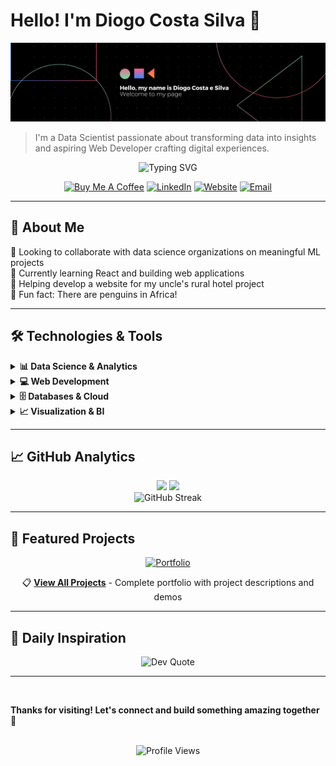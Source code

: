 # Hello! I'm Diogo Costa Silva 👋

![Black Simple Personal LinkedIn Banner](https://github.com/diogo-costa-silva/assets/blob/main/linkedin_banner_dcs.png)

> I'm a Data Scientist passionate about transforming data into insights and aspiring Web Developer crafting digital experiences.


<p align="center">
  <img src="https://readme-typing-svg.herokuapp.com?font=Fira+Code&size=22&duration=3000&pause=1000&color=58A6FF&center=true&width=435&lines=Data+Scientist+%F0%9F%93%8A;Web+Developer+%F0%9F%92%BB;From+Braga%2C+Portugal+%F0%9F%87%B5%F0%9F%87%B9;Always+Learning+%F0%9F%9A%80" alt="Typing SVG" />
</p>

<div align="center">

[![Buy Me A Coffee](https://img.shields.io/badge/Buy_Me_A_Coffee-FFDD00?style=for-the-badge&logo=buy-me-a-coffee&logoColor=black)](https://www.buymeacoffee.com/dccsilva98)
[![LinkedIn](https://img.shields.io/badge/LinkedIn-%230077B5?style=for-the-badge&logo=linkedin&logoColor=white)](https://www.linkedin.com/in/diogo-costa-e-silva/)
[![Website](https://img.shields.io/badge/Portfolio-FF5722?style=for-the-badge&logo=google-chrome&logoColor=white)](https://diogo-costa-silva.github.io)
[![Email](https://img.shields.io/badge/Email-D14836?style=for-the-badge&logo=gmail&logoColor=white)](mailto:dccsilva98@gmail.com)

</div>

---

## 🎯 About Me

🤝 Looking to collaborate with data science organizations on meaningful ML projects  
🌱 Currently learning React and building web applications  
🏨 Helping develop a website for my uncle's rural hotel project  
🐧 Fun fact: There are penguins in Africa!

---

## 🛠️ Technologies & Tools

<details>
<summary><b>📊 Data Science & Analytics</b></summary>

![Python](https://img.shields.io/badge/Python-3776AB?style=for-the-badge&logo=python&logoColor=white)
![R](https://img.shields.io/badge/R-276DC3?style=for-the-badge&logo=r&logoColor=white)
![Pandas](https://img.shields.io/badge/Pandas-150458?style=for-the-badge&logo=pandas&logoColor=white)
![NumPy](https://img.shields.io/badge/NumPy-013243?style=for-the-badge&logo=numpy&logoColor=white)
![Scikit Learn](https://img.shields.io/badge/Scikit_Learn-F7931E?style=for-the-badge&logo=scikit-learn&logoColor=white)
![TensorFlow](https://img.shields.io/badge/TensorFlow-FF6F00?style=for-the-badge&logo=tensorflow&logoColor=white)

</details>

<details>
<summary><b>💻 Web Development</b></summary>

![JavaScript](https://img.shields.io/badge/JavaScript-F7DF1E?style=for-the-badge&logo=javascript&logoColor=black)
![React](https://img.shields.io/badge/React-20232A?style=for-the-badge&logo=react&logoColor=61DAFB)
![Node.js](https://img.shields.io/badge/Node.js-339933?style=for-the-badge&logo=nodedotjs&logoColor=white)
![HTML5](https://img.shields.io/badge/HTML5-E34F26?style=for-the-badge&logo=html5&logoColor=white)
![CSS3](https://img.shields.io/badge/CSS3-1572B6?style=for-the-badge&logo=css3&logoColor=white)
![Bootstrap](https://img.shields.io/badge/Bootstrap-7952B3?style=for-the-badge&logo=bootstrap&logoColor=white)

</details>

<details>
<summary><b>🗄️ Databases & Cloud</b></summary>

![PostgreSQL](https://img.shields.io/badge/PostgreSQL-336791?style=for-the-badge&logo=postgresql&logoColor=white)
![MongoDB](https://img.shields.io/badge/MongoDB-4EA94B?style=for-the-badge&logo=mongodb&logoColor=white)
![MySQL](https://img.shields.io/badge/MySQL-4479A1?style=for-the-badge&logo=mysql&logoColor=white)
![AWS](https://img.shields.io/badge/AWS-232F3E?style=for-the-badge&logo=amazon-aws&logoColor=white)
![Docker](https://img.shields.io/badge/Docker-2496ED?style=for-the-badge&logo=docker&logoColor=white)

</details>

<details>
<summary><b>📈 Visualization & BI</b></summary>

![Tableau](https://img.shields.io/badge/Tableau-E97627?style=for-the-badge&logo=tableau&logoColor=white)
![Power BI](https://img.shields.io/badge/Power_BI-F2C811?style=for-the-badge&logo=powerbi&logoColor=black)
![Grafana](https://img.shields.io/badge/Grafana-F46800?style=for-the-badge&logo=grafana&logoColor=white)

</details>

---

## 📈 GitHub Analytics

<div align="center">
  <img height="180em" src="https://github-readme-stats.vercel.app/api?username=diogo-costa-silva&show_icons=true&theme=tokyonight&include_all_commits=true&count_private=true"/>
  <img height="180em" src="https://github-readme-stats.vercel.app/api/top-langs/?username=diogo-costa-silva&layout=compact&langs_count=8&theme=tokyonight"/>
</div>

<div align="center">
  <img src="https://github-readme-streak-stats.herokuapp.com/?user=diogo-costa-silva&theme=tokyonight" alt="GitHub Streak"/>
</div>

---

## 🎯 Featured Projects

<div align="center">

[![Portfolio](https://github-readme-stats.vercel.app/api/pin/?username=diogo-costa-silva&repo=portfolio&theme=tokyonight)](https://github.com/diogo-costa-silva/portfolio)

📋 **[View All Projects](https://github.com/diogo-costa-silva/portfolio)** - Complete portfolio with project descriptions and demos

</div>

---

## 💭 Daily Inspiration

<div align="center">
  <img src="https://quotes-github-readme.vercel.app/api?type=horizontal&theme=tokyonight" alt="Dev Quote"/>
</div>


---

<br>

**Thanks for visiting! Let's connect and build something amazing together** 🚀

<br>

<div align="center">
  <img src="https://komarev.com/ghpvc/?username=diogo-costa-silva&color=blueviolet&style=for-the-badge" alt="Profile Views"/>

</div>